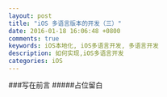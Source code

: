 ```yaml
---
layout: post
title: "iOS 多语言版本的开发（三）"
date: 2016-01-18 16:06:48 +0800
comments: true
keywords: iOS本地化, iOS多语言开发, 多语言开发
description: 如何实现,iOS多语言开发
categories: iOS
---
```

###写在前言 
#####占位留白
